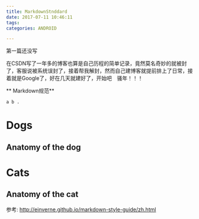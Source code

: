 ```yaml
---
title: MarkdownStnddard
date: 2017-07-11 10:46:11
tags:
categories: ANDROID

---
```

第一篇还没写

在CSDN写了一年多的博客也算是自己历程的简单记录，竟然莫名奇妙的就被封了，客服说被系统误封了，接着帮我解封，然而自己建博客就提前排上了日常，接着就是Google了，好在几天就建好了，开始吧　骚年！！！

** Markdown规范**

```
a b .

```

# Dogs

## Anatomy of the dog

# Cats

## Anatomy of the cat



参考: http://einverne.github.io/markdown-style-guide/zh.html
